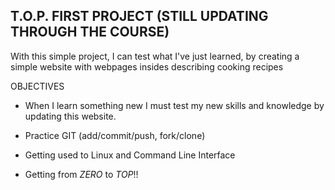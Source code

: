 ## T.O.P. FIRST PROJECT (STILL UPDATING THROUGH THE COURSE)

With this simple project, I can test what I've just learned, by creating a simple website with webpages insides describing cooking recipes

OBJECTIVES

* When I learn something new I must test my new skills and knowledge by updating this website.

* Practice GIT (add/commit/push, fork/clone)

* Getting used to Linux and Command Line Interface

* Getting from *ZERO* to *TOP*!!




